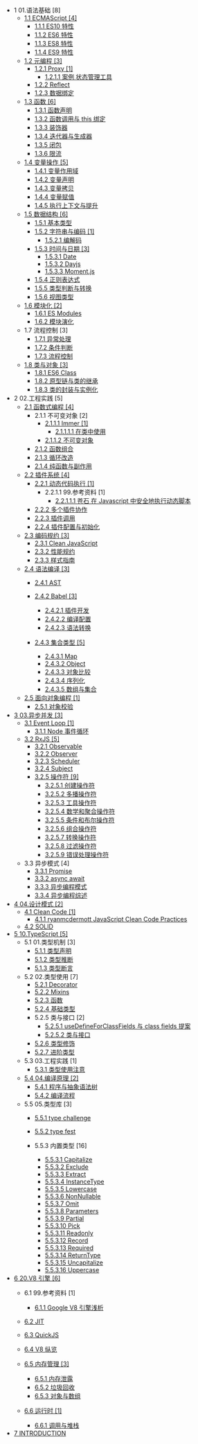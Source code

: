  - 1 01.语法基础 [8]
    - [1.1 ECMAScript [4]](/01.语法基础/ECMAScript/README.md)
      - [1.1.1 ES10 特性](/01.语法基础/ECMAScript/ES10%20特性.md)
      - [1.1.2 ES6 特性](/01.语法基础/ECMAScript/ES6%20特性.md)
      - [1.1.3 ES8 特性](/01.语法基础/ECMAScript/ES8%20特性.md)
      - [1.1.4 ES9 特性](/01.语法基础/ECMAScript/ES9%20特性.md)
    - [1.2 元编程 [3]](/01.语法基础/元编程/README.md)
      - [1.2.1 Proxy [1]](/01.语法基础/元编程/Proxy/README.md)
        - [1.2.1.1 案例 状态管理工具](/01.语法基础/元编程/Proxy/案例-状态管理工具.md)
      - [1.2.2 Reflect](/01.语法基础/元编程/Reflect.md)
      - [1.2.3 数据绑定](/01.语法基础/元编程/数据绑定.md)
    - [1.3 函数 [6]](/01.语法基础/函数/README.md)
      - [1.3.1 函数声明](/01.语法基础/函数/函数声明.md)
      - [1.3.2 函数调用与 this 绑定](/01.语法基础/函数/函数调用与%20this%20绑定.md)
      - [1.3.3 装饰器](/01.语法基础/函数/装饰器.md)
      - [1.3.4 迭代器与生成器](/01.语法基础/函数/迭代器与生成器.md)
      - [1.3.5 闭包](/01.语法基础/函数/闭包.md)
      - [1.3.6 限流](/01.语法基础/函数/限流.md)
    - [1.4 变量操作 [5]](/01.语法基础/变量操作/README.md)
      - [1.4.1 变量作用域](/01.语法基础/变量操作/变量作用域.md)
      - [1.4.2 变量声明](/01.语法基础/变量操作/变量声明.md)
      - [1.4.3 变量拷贝](/01.语法基础/变量操作/变量拷贝.md)
      - [1.4.4 变量赋值](/01.语法基础/变量操作/变量赋值.md)
      - [1.4.5 执行上下文与提升](/01.语法基础/变量操作/执行上下文与提升.md)
    - [1.5 数据结构 [6]](/01.语法基础/数据结构/README.md)
      - [1.5.1 基本类型](/01.语法基础/数据结构/基本类型.md)
      - [1.5.2 字符串与编码 [1]](/01.语法基础/数据结构/字符串与编码/README.md)
        - [1.5.2.1 编解码](/01.语法基础/数据结构/字符串与编码/编解码.md)
      - [1.5.3 时间与日期 [3]](/01.语法基础/数据结构/时间与日期/README.md)
        - [1.5.3.1 Date](/01.语法基础/数据结构/时间与日期/Date.md)
        - [1.5.3.2 Dayjs](/01.语法基础/数据结构/时间与日期/Dayjs.md)
        - [1.5.3.3 Moment.js](/01.语法基础/数据结构/时间与日期/Moment.js.md)
      - [1.5.4 正则表达式](/01.语法基础/数据结构/正则表达式.md)
      - [1.5.5 类型判断与转换](/01.语法基础/数据结构/类型判断与转换.md)
      - [1.5.6 视图类型](/01.语法基础/数据结构/视图类型.md)
    - [1.6 模块化 [2]](/01.语法基础/模块化/README.md)
      - [1.6.1 ES Modules](/01.语法基础/模块化/ES%20Modules.md)
      - [1.6.2 模块演化](/01.语法基础/模块化/模块演化.md)
    - 1.7 流程控制 [3]
      - [1.7.1 异常处理](/01.语法基础/流程控制/异常处理.md)
      - [1.7.2 条件判断](/01.语法基础/流程控制/条件判断.md)
      - [1.7.3 流程控制](/01.语法基础/流程控制/流程控制.md)
    - [1.8 类与对象 [3]](/01.语法基础/类与对象/README.md)
      - [1.8.1 ES6 Class](/01.语法基础/类与对象/ES6%20Class.md)
      - [1.8.2 原型链与类的继承](/01.语法基础/类与对象/原型链与类的继承.md)
      - [1.8.3 类的封装与实例化](/01.语法基础/类与对象/类的封装与实例化.md)
  - 2 02.工程实践 [5]
    - [2.1 函数式编程 [4]](/02.工程实践/函数式编程/README.md)
      - 2.1.1 不可变对象 [2]
        - [2.1.1.1 Immer [1]](/02.工程实践/函数式编程/不可变对象/Immer/README.md)
          - [2.1.1.1.1 在类中使用](/02.工程实践/函数式编程/不可变对象/Immer/在类中使用.md)
        - [2.1.1.2 不可变对象](/02.工程实践/函数式编程/不可变对象/不可变对象.md)
      - [2.1.2 函数组合](/02.工程实践/函数式编程/函数组合.md)
      - [2.1.3 循环改造](/02.工程实践/函数式编程/循环改造.md)
      - [2.1.4 纯函数与副作用](/02.工程实践/函数式编程/纯函数与副作用.md)
    - [2.2 插件系统 [4]](/02.工程实践/插件系统/README.md)
      - [2.2.1 动态代码执行 [1]](/02.工程实践/插件系统/动态代码执行/README.md)
        - 2.2.1.1 99.参考资料 [1]
          - [2.2.1.1.1 苍石 在 Javascript 中安全地执行动态脚本](/02.工程实践/插件系统/动态代码执行/99.参考资料/2021-苍石-在%20Javascript%20中安全地执行动态脚本.md)
      - [2.2.2 多个插件协作](/02.工程实践/插件系统/多个插件协作.md)
      - [2.2.3 插件调用](/02.工程实践/插件系统/插件调用.md)
      - [2.2.4 插件配置与初始化](/02.工程实践/插件系统/插件配置与初始化.md)
    - [2.3 编码规约 [3]](/02.工程实践/编码规约/README.md)
      - [2.3.1 Clean JavaScript](/02.工程实践/编码规约/Clean%20JavaScript.md)
      - [2.3.2 性能规约](/02.工程实践/编码规约/性能规约.md)
      - [2.3.3 样式指南](/02.工程实践/编码规约/样式指南.md)
    - [2.4 语法编译 [3]](/02.工程实践/语法编译/README.md)
      - [2.4.1 AST](/02.工程实践/语法编译/AST/README.md)
        
      - [2.4.2 Babel [3]](/02.工程实践/语法编译/Babel/README.md)
        - [2.4.2.1 插件开发](/02.工程实践/语法编译/Babel/插件开发.md)
        - [2.4.2.2 编译配置](/02.工程实践/语法编译/Babel/编译配置.md)
        - [2.4.2.3 语法转换](/02.工程实践/语法编译/Babel/语法转换.md)
      - [2.4.3 集合类型 [5]](/02.工程实践/语法编译/集合类型/README.md)
        - [2.4.3.1 Map](/02.工程实践/语法编译/集合类型/Map.md)
        - [2.4.3.2 Object](/02.工程实践/语法编译/集合类型/Object.md)
        - [2.4.3.3 对象比较](/02.工程实践/语法编译/集合类型/对象比较.md)
        - [2.4.3.4 序列化](/02.工程实践/语法编译/集合类型/序列化.md)
        - [2.4.3.5 数组与集合](/02.工程实践/语法编译/集合类型/数组与集合.md)
    - [2.5 面向对象编程 [1]](/02.工程实践/面向对象编程/README.md)
      - [2.5.1 对象校验](/02.工程实践/面向对象编程/对象校验.md)
  - [3 03.异步并发 [3]](/03.异步并发/README.md)
    - [3.1 Event Loop [1]](/03.异步并发/Event%20Loop/README.md)
      - [3.1.1 Node 事件循环](/03.异步并发/Event%20Loop/Node%20事件循环.md)
    - [3.2 RxJS [5]](/03.异步并发/RxJS/README.md)
      - [3.2.1 Observable](/03.异步并发/RxJS/Observable.md)
      - [3.2.2 Observer](/03.异步并发/RxJS/Observer.md)
      - [3.2.3 Scheduler](/03.异步并发/RxJS/Scheduler.md)
      - [3.2.4 Subject](/03.异步并发/RxJS/Subject.md)
      - [3.2.5 操作符 [9]](/03.异步并发/RxJS/操作符/README.md)
        - [3.2.5.1 创建操作符](/03.异步并发/RxJS/操作符/创建操作符.md)
        - [3.2.5.2 多播操作符](/03.异步并发/RxJS/操作符/多播操作符.md)
        - [3.2.5.3 工具操作符](/03.异步并发/RxJS/操作符/工具操作符.md)
        - [3.2.5.4 数学和聚合操作符](/03.异步并发/RxJS/操作符/数学和聚合操作符.md)
        - [3.2.5.5 条件和布尔操作符](/03.异步并发/RxJS/操作符/条件和布尔操作符.md)
        - [3.2.5.6 组合操作符](/03.异步并发/RxJS/操作符/组合操作符.md)
        - [3.2.5.7 转换操作符](/03.异步并发/RxJS/操作符/转换操作符.md)
        - [3.2.5.8 过滤操作符](/03.异步并发/RxJS/操作符/过滤操作符.md)
        - [3.2.5.9 错误处理操作符](/03.异步并发/RxJS/操作符/错误处理操作符.md)
    - 3.3 异步模式 [4]
      - [3.3.1 Promise](/03.异步并发/异步模式/Promise.md)
      - [3.3.2 async await](/03.异步并发/异步模式/async-await.md)
      - [3.3.3 异步编程模式](/03.异步并发/异步模式/异步编程模式.md)
      - [3.3.4 异步编程综述](/03.异步并发/异步模式/异步编程综述.md)
  - [4 04.设计模式 [2]](/04.设计模式/README.md)
    - [4.1 Clean Code [1]](/04.设计模式/Clean%20Code/README.md)
      - [4.1.1 ryanmcdermott JavaScript Clean Code Practices](/04.设计模式/Clean%20Code/ryanmcdermott-JavaScript%20Clean%20Code%20Practices.md)
    - [4.2 SOLID](/04.设计模式/SOLID.md)
  - [5 10.TypeScript [5]](/10.TypeScript/README.md)
    - 5.1 01.类型机制 [3]
      - [5.1.1 类型声明](/10.TypeScript/01.类型机制/类型声明.md)
      - [5.1.2 类型推断](/10.TypeScript/01.类型机制/类型推断.md)
      - [5.1.3 类型断言](/10.TypeScript/01.类型机制/类型断言.md)
    - 5.2 02.类型使用 [7]
      - [5.2.1 Decorator](/10.TypeScript/02.类型使用/Decorator.md)
      - [5.2.2 Mixins](/10.TypeScript/02.类型使用/Mixins.md)
      - [5.2.3 函数](/10.TypeScript/02.类型使用/函数.md)
      - [5.2.4 基础类型](/10.TypeScript/02.类型使用/基础类型.md)
      - 5.2.5 类与接口 [2]
        - [5.2.5.1 useDefineForClassFields 与 class fields 提案](/10.TypeScript/02.类型使用/类与接口/useDefineForClassFields%20与%20class-fields%20提案.md)
        - [5.2.5.2 类与接口](/10.TypeScript/02.类型使用/类与接口/类与接口.md)
      - [5.2.6 类型修饰](/10.TypeScript/02.类型使用/类型修饰.md)
      - [5.2.7 进阶类型](/10.TypeScript/02.类型使用/进阶类型.md)
    - 5.3 03.工程实践 [1]
      - [5.3.1 类型使用注意](/10.TypeScript/03.工程实践/类型使用注意.md)
    - [5.4 04.编译原理 [2]](/10.TypeScript/04.编译原理/README.md)
      - [5.4.1 程序与抽象语法树](/10.TypeScript/04.编译原理/程序与抽象语法树.md)
      - [5.4.2 编译流程](/10.TypeScript/04.编译原理/编译流程.md)
    - 5.5 05.类型库 [3]
      - [5.5.1 type challenge](/10.TypeScript/05.类型库/type-challenge/README.md)
        
      - [5.5.2 type fest](/10.TypeScript/05.类型库/type-fest/README.md)
        
      - 5.5.3 内置类型 [16]
        - [5.5.3.1 Capitalize](/10.TypeScript/05.类型库/内置类型/Capitalize.md)
        - [5.5.3.2 Exclude](/10.TypeScript/05.类型库/内置类型/Exclude.md)
        - [5.5.3.3 Extract](/10.TypeScript/05.类型库/内置类型/Extract.md)
        - [5.5.3.4 InstanceType](/10.TypeScript/05.类型库/内置类型/InstanceType.md)
        - [5.5.3.5 Lowercase](/10.TypeScript/05.类型库/内置类型/Lowercase.md)
        - [5.5.3.6 NonNullable](/10.TypeScript/05.类型库/内置类型/NonNullable.md)
        - [5.5.3.7 Omit](/10.TypeScript/05.类型库/内置类型/Omit.md)
        - [5.5.3.8 Parameters](/10.TypeScript/05.类型库/内置类型/Parameters.md)
        - [5.5.3.9 Partial](/10.TypeScript/05.类型库/内置类型/Partial.md)
        - [5.5.3.10 Pick](/10.TypeScript/05.类型库/内置类型/Pick.md)
        - [5.5.3.11 Readonly](/10.TypeScript/05.类型库/内置类型/Readonly.md)
        - [5.5.3.12 Record](/10.TypeScript/05.类型库/内置类型/Record.md)
        - [5.5.3.13 Required](/10.TypeScript/05.类型库/内置类型/Required.md)
        - [5.5.3.14 ReturnType](/10.TypeScript/05.类型库/内置类型/ReturnType.md)
        - [5.5.3.15 Uncapitalize](/10.TypeScript/05.类型库/内置类型/Uncapitalize.md)
        - [5.5.3.16 Uppercase](/10.TypeScript/05.类型库/内置类型/Uppercase.md)
  - [6 20.V8 引擎 [6]](/20.V8%20引擎/README.md)
    - 6.1 99.参考资料 [1]
      - [6.1.1 Google V8 引擎浅析](/20.V8%20引擎/99.参考资料/2021-Google%20V8%20引擎浅析.md)
    - [6.2 JIT](/20.V8%20引擎/JIT/README.md)
      
    - [6.3 QuickJS](/20.V8%20引擎/QuickJS/README.md)
      
    - [6.4 V8 纵览](/20.V8%20引擎/V8%20纵览.md)
    - [6.5 内存管理 [3]](/20.V8%20引擎/内存管理/README.md)
      - [6.5.1 内存泄露](/20.V8%20引擎/内存管理/内存泄露.md)
      - [6.5.2 垃圾回收](/20.V8%20引擎/内存管理/垃圾回收.md)
      - [6.5.3 对象与数组](/20.V8%20引擎/内存管理/对象与数组.md)
    - [6.6 运行时 [1]](/20.V8%20引擎/运行时/README.md)
      - [6.6.1 调用与堆栈](/20.V8%20引擎/运行时/调用与堆栈.md)
  - [7 INTRODUCTION](/INTRODUCTION.md)